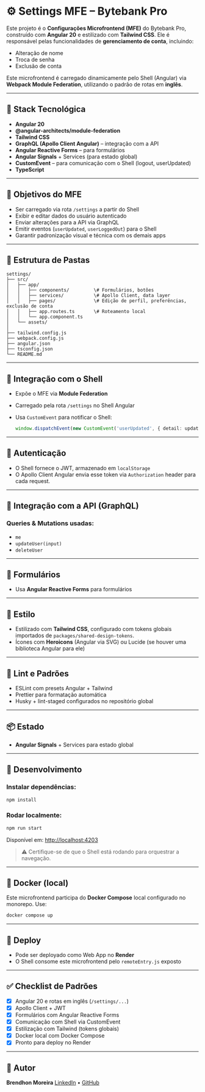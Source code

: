 # ⚙️ Settings MFE – Bytebank Pro

Este projeto é o **Configurações Microfrontend (MFE)** do Bytebank Pro, construído com **Angular 20** e estilizado com **Tailwind CSS**. Ele é responsável pelas funcionalidades de **gerenciamento de conta**, incluindo:

- Alteração de nome
- Troca de senha
- Exclusão de conta

Este microfrontend é carregado dinamicamente pelo Shell (Angular) via **Webpack Module Federation**, utilizando o padrão de rotas em **inglês**.

---

## 🚀 Stack Tecnológica

- **Angular 20**
- **@angular-architects/module-federation**
- **Tailwind CSS**
- **GraphQL (Apollo Client Angular)** – integração com a API
- **Angular Reactive Forms** – para formulários
- **Angular Signals** + Services (para estado global)
- **CustomEvent** – para comunicação com o Shell (logout, userUpdated)
- **TypeScript**

---

## 🧩 Objetivos do MFE

- Ser carregado via rota `/settings` a partir do Shell
- Exibir e editar dados do usuário autenticado
- Enviar alterações para a API via GraphQL
- Emitir eventos (`userUpdated`, `userLoggedOut`) para o Shell
- Garantir padronização visual e técnica com os demais apps

---

## 📁 Estrutura de Pastas

```
settings/
├── src/
│   ├── app/
│   │   ├── components/         \# Formulários, botões
│   │   ├── services/           \# Apollo Client, data layer
│   │   ├── pages/              \# Edição de perfil, preferências, exclusão de conta
│   │   ├── app.routes.ts       \# Roteamento local
│   │   └── app.component.ts
│   └── assets/
│
├── tailwind.config.js
├── webpack.config.js
├── angular.json
├── tsconfig.json
└── README.md
```

---

## 🔌 Integração com o Shell

- Expõe o MFE via **Module Federation**
- Carregado pela rota `/settings` no Shell Angular
- Usa `CustomEvent` para notificar o Shell:

  ```ts
  window.dispatchEvent(new CustomEvent('userUpdated', { detail: updatedUser }));
  ```

---

## 🔐 Autenticação

- O Shell fornece o JWT, armazenado em `localStorage`
- O Apollo Client Angular envia esse token via `Authorization` header para cada request.

---

## 📡 Integração com a API (GraphQL)

### Queries & Mutations usadas:

- `me`
- `updateUser(input)`
- `deleteUser`

---

## 📝 Formulários

- Usa **Angular Reactive Forms** para formulários

---

## 🎨 Estilo

- Estilizado com **Tailwind CSS**, configurado com tokens globais importados de `packages/shared-design-tokens`.
- Ícones com **Heroicons** (Angular via SVG) ou Lucide (se houver uma biblioteca Angular para ele)

---

## 🧪 Lint e Padrões

- ESLint com presets Angular + Tailwind
- Prettier para formatação automática
- Husky + lint-staged configurados no repositório global

---

## 📦 Estado

- **Angular Signals** + Services para estado global

---

## 🐳 Desenvolvimento

### Instalar dependências:

```bash
npm install
```

### Rodar localmente:

```bash
npm run start
```

Disponível em: [http://localhost:4203](https://www.google.com/search?q=http://localhost:4203)

> ⚠️ Certifique-se de que o Shell está rodando para orquestrar a navegação.

---

## 🐳 Docker (local)

Este microfrontend participa do **Docker Compose** local configurado no monorepo. Use:

```bash
docker compose up
```

---

## 🚀 Deploy

- Pode ser deployado como Web App no **Render**
- O Shell consome este microfrontend pelo `remoteEntry.js` exposto

---

## ✅ Checklist de Padrões

- [x] Angular 20 e rotas em inglês (`/settings/...`)
- [x] Apollo Client + JWT
- [x] Formulários com Angular Reactive Forms
- [x] Comunicação com Shell via CustomEvent
- [x] Estilização com Tailwind (tokens globais)
- [x] Docker local com Docker Compose
- [x] Pronto para deploy no Render

---

## 👥 Autor

**Brendhon Moreira**
[LinkedIn](https://www.linkedin.com/in/brendhon-moreira) • [GitHub](https://github.com/Brendhon)
